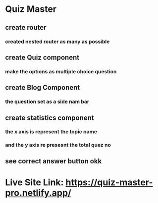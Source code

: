# Quiz Master
## create router
### created nested router as many as possible
## create Quiz component
### make the options as multiple choice question
## create Blog Component
### the question set as a side nam bar
## create statistics component
### the x axis is represent the topic name
### and the y axis re presesnt the total quez  no 
## see correct answer button okk

# Live Site Link: https://quiz-master-pro.netlify.app/